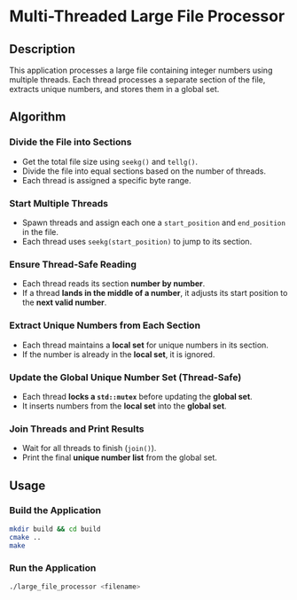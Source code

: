 # Multi-Threaded Large File Processor

## Description
This application processes a large file containing integer numbers using multiple threads.
Each thread processes a separate section of the file, extracts unique numbers, and stores them in a global set.

## Algorithm

### Divide the File into Sections
- Get the total file size using `seekg()` and `tellg()`.
- Divide the file into equal sections based on the number of threads.
- Each thread is assigned a specific byte range.

### Start Multiple Threads
- Spawn threads and assign each one a `start_position` and `end_position` in the file.
- Each thread uses `seekg(start_position)` to jump to its section.

### Ensure Thread-Safe Reading
- Each thread reads its section **number by number**.
- If a thread **lands in the middle of a number**, it adjusts its start position to the **next valid number**.

### Extract Unique Numbers from Each Section
- Each thread maintains a **local set** for unique numbers in its section.
- If the number is already in the **local set**, it is ignored.

### Update the Global Unique Number Set (Thread-Safe)
- Each thread **locks a `std::mutex`** before updating the **global set**.
- It inserts numbers from the **local set** into the **global set**.

### Join Threads and Print Results
- Wait for all threads to finish (`join()`).
- Print the final **unique number list** from the global set.

## Usage
### **Build the Application** 
```sh
mkdir build && cd build
cmake ..
make
```

### **Run the Application** 
```sh
./large_file_processor <filename>

```
